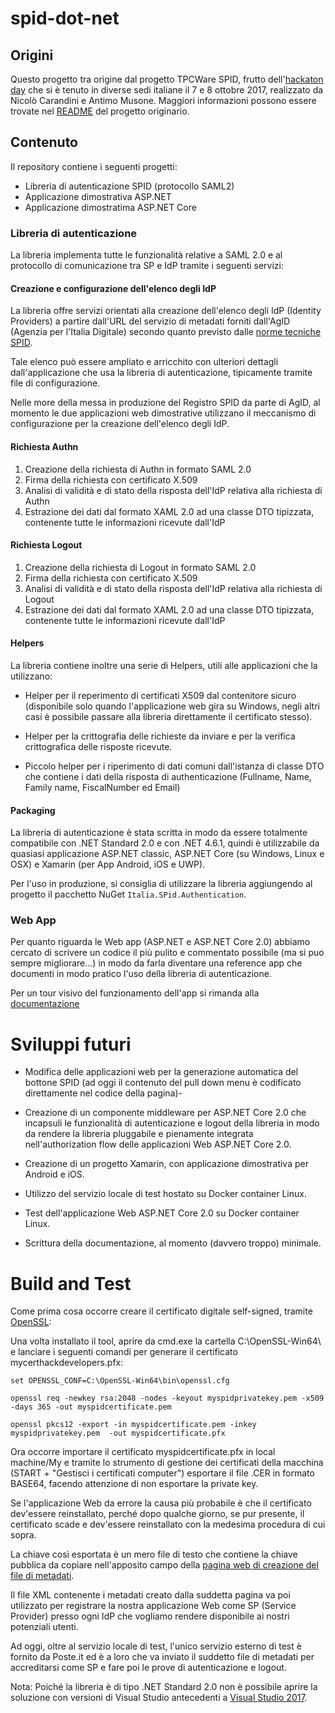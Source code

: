 # spid-dot-net

## Origini
Questo progetto tra origine dal progetto TPCWare SPID, frutto dell'[hackaton day](https://hack.developers.italia.it/) che si è tenuto in diverse sedi italiane il 7 e 8 ottobre 2017, realizzato da Nicolò Carandini e Antimo Musone.
Maggiori informazioni possono essere trovate nel [README](https://github.com/mrcarbook/spid-dotnet-sdk/blob/sdk-core/README.md) del progetto originario.

## Contenuto
Il repository contiene i seguenti progetti:

- Libreria di autenticazione SPID (protocollo SAML2)
- Applicazione dimostrativa ASP.NET
- Applicazione dimostratima ASP.NET Core 

### Libreria di autenticazione

La libreria implementa tutte le funzionalità relative a SAML 2.0 e al protocollo di comunicazione tra SP e IdP tramite i seguenti servizi:

#### Creazione e configurazione dell'elenco degli IdP

La libreria offre servizi orientati alla creazione dell'elenco degli IdP (Identity Providers) a partire dall'URL del servizio di metadati forniti dall'AgID (Agenzia per l'Italia Digitale) secondo quanto previsto dalle [norme tecniche SPID](https://www.spid.gov.it/assets/res/AgID-SPID-InfoSP.pdf).

Tale elenco può essere ampliato e arricchito con ulteriori dettagli dall'applicazione che usa la libreria di autenticazione, tipicamente tramite file di configurazione.

Nelle more della messa in produzione del Registro SPID da parte di AgID, al momento le due applicazioni web dimostrative utilizzano il meccanismo di configurazione per la creazione dell'elenco degli IdP.

#### Richiesta Authn

1. Creazione della richiesta di Authn in formato SAML 2.0
2. Firma della richiesta con certificato X.509
3. Analisi di validità e di stato della risposta dell'IdP relativa alla richiesta di Authn
4. Estrazione dei dati dal formato XAML 2.0 ad una classe DTO tipizzata, contenente tutte le informazioni ricevute dall'IdP

#### Richiesta Logout

1. Creazione della richiesta di Logout in formato SAML 2.0
2. Firma della richiesta con certificato X.509
3. Analisi di validità e di stato della risposta dell'IdP relativa alla richiesta di Logout
4. Estrazione dei dati dal formato XAML 2.0 ad una classe DTO tipizzata, contenente tutte le informazioni ricevute dall'IdP

#### Helpers

La libreria contiene inoltre una serie di Helpers, utili alle applicazioni che la utilizzano:

- Helper per il reperimento di certificati X509 dal contenitore sicuro (disponibile solo quando l'applicazione web gira su Windows, negli altri casi è possibile passare alla libreria direttamente il certificato stesso).

- Helper per la crittografia delle richieste da inviare e per la verifica crittografica delle risposte ricevute.

- Piccolo helper per i riperimento di dati comuni dall'istanza di classe DTO che contiene i dati della risposta di authenticazione (Fullname, Name, Family name, FiscalNumber ed Email)

#### Packaging

La libreria di autenticazione è stata scritta in modo da essere totalmente compatibile con .NET Standard 2.0 e con .NET 4.6.1, quindi è utilizzabile da quasiasi applicazione ASP.NET classic, ASP.NET Core (su Windows, Linux e OSX) e Xamarin (per App Android, iOS e UWP).

Per l'uso in produzione, si consiglia di utilizzare la libreria aggiungendo al progetto il pacchetto NuGet `Italia.SPid.Authentication`.

### Web App

Per quanto riguarda le Web app (ASP.NET e ASP.NET Core 2.0) abbiamo cercato di scrivere un codice il più pulito e commentato possibile (ma si puo sempre migliorare...) in modo da farla diventare una reference app che documenti in modo pratico l'uso della libreria di autenticazione.

Per un tour visivo del funzionamento dell'app si rimanda alla [documentazione](https://github.com/ncarandini/spid-dotnet-sdk/blob/master/Docs/Web%20App%20(Classic)/Documentazione%20Wep%20App.pdf)

# Sviluppi futuri

- Modifica delle applicazioni web per la generazione automatica del bottone SPID (ad oggi il contenuto del pull down menu è codificato direttamente nel codice della pagina)-

- Creazione di un componente middleware per ASP.NET Core 2.0 che incapsuli le funzionalità di autenticazione e logout della libreria in modo da rendere la libreria pluggabile e pienamente integrata nell'authorization flow delle applicazioni Web ASP.NET Core 2.0.

- Creazione di un progetto Xamarin, con applicazione dimostrativa per Android e iOS.

- Utilizzo del servizio locale di test hostato su Docker container Linux.

- Test dell'applicazione Web ASP.NET Core 2.0 su Docker container Linux.

- Scrittura della documentazione, al momento (davvero troppo) minimale.

# Build and Test

Come prima cosa occorre creare il certificato digitale self-signed, tramite [OpenSSL](https://slproweb.com/products/Win32OpenSSL.html):

Una volta installato il tool, aprire da cmd.exe la cartella C:\OpenSSL-Win64\  e lanciare i seguenti comandi per generare il certificato mycerthackdevelopers.pfx:

	set OPENSSL_CONF=C:\OpenSSL-Win64\bin\openssl.cfg
	 
	openssl req -newkey rsa:2048 -nodes -keyout myspidprivatekey.pem -x509 -days 365 -out myspidcertificate.pem
	 
	openssl pkcs12 -export -in myspidcertificate.pem -inkey myspidprivatekey.pem  -out myspidcertificate.pfx

Ora occorre importare il certificato myspidcertificate.pfx in local machine/My e tramite lo strumento di gestione dei certificati della macchina (START + "Gestisci i certificati computer") esportare il file .CER in formato BASE64, facendo attenzione di non esportare la private key.

Se l'applicazione Web da errore la causa più probabile è che il certificato dev'essere reinstallato, perché dopo qualche giorno, se pur presente, il certificato scade e dev'essere reinstallato con la medesima procedura di cui sopra.

La chiave così esportata è un mero file di testo che contiene la chiave pubblica da copiare nell'apposito campo della [pagina web di creazione del file di metadati](https://backoffice-spidtest.apps.justcodeon.it/).

Il file XML contenente i metadati creato dalla suddetta pagina va poi utilizzato per registrare la nostra applicazione Web come SP (Service Provider) presso ogni IdP che vogliamo rendere disponibile ai nostri potenziali utenti.

Ad oggi, oltre al servizio locale di test, l'unico servizio esterno di test è fornito da Poste.it ed è a loro che va inviato il suddetto file di metadati per accreditarsi come SP e fare poi le prove di autenticazione e logout.

Nota: Poiché la libreria è di tipo .NET Standard 2.0 non è possibile aprire la soluzione con versioni di Visual Studio antecedenti a [Visual Studio 2017](https://www.visualstudio.com/it/downloads/).
